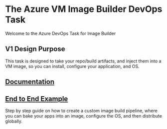 # The Azure VM Image Builder DevOps Task  

Welcome to the Azure DevOps Task for Image Builder

## V1 Design Purpose
This task is designed to take your repo/build artifacts, and inject them into a VM image, so you can install, configure your application, and OS.
 
## [Documentation](./DocsReadme.md)

## [End to End Example](./BuildaPipeline.md)
Step by step guide on how to create a custom image build pipeline, where you can bake your apps into an image, configure the OS, and then distribute globally.
